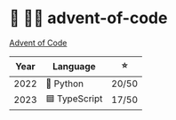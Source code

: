 # 🎄 👨‍💻 advent-of-code

[Advent of Code](https://adventofcode.com)

| Year | Language      |  ⭐️  |
| :--: | ------------- | :---: |
| 2022 | 🐍 Python     | 20/50 |
| 2023 | 🟦 TypeScript | 17/50 |
